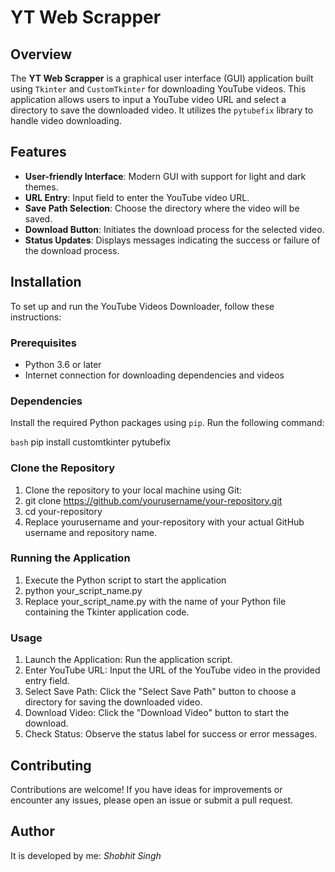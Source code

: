 # YT Web Scrapper

## Overview

The **YT Web Scrapper** is a graphical user interface (GUI) application built using `Tkinter` and `CustomTkinter` for downloading YouTube videos. This application allows users to input a YouTube video URL and select a directory to save the downloaded video. It utilizes the `pytubefix` library to handle video downloading.

## Features

- **User-friendly Interface**: Modern GUI with support for light and dark themes.
- **URL Entry**: Input field to enter the YouTube video URL.
- **Save Path Selection**: Choose the directory where the video will be saved.
- **Download Button**: Initiates the download process for the selected video.
- **Status Updates**: Displays messages indicating the success or failure of the download process.

## Installation

To set up and run the YouTube Videos Downloader, follow these instructions:

### Prerequisites

- Python 3.6 or later
- Internet connection for downloading dependencies and videos

### Dependencies

Install the required Python packages using `pip`. Run the following command:

```bash```
pip install customtkinter pytubefix

### Clone the Repository

1. Clone the repository to your local machine using Git:
2. git clone https://github.com/yourusername/your-repository.git
3. cd your-repository
4. Replace yourusername and your-repository with your actual GitHub username and repository name.

### Running the Application
1. Execute the Python script to start the application
2. python your_script_name.py
3. Replace your_script_name.py with the name of your Python file containing the Tkinter application code.

### Usage
1. Launch the Application: Run the application script.
2. Enter YouTube URL: Input the URL of the YouTube video in the provided entry field.
3. Select Save Path: Click the "Select Save Path" button to choose a directory for saving the downloaded video.
4. Download Video: Click the "Download Video" button to start the download.
5. Check Status: Observe the status label for success or error messages.

## Contributing
Contributions are welcome! If you have ideas for improvements or encounter any issues, please open an issue or submit a pull request.

## Author
It is developed by me: *Shobhit Singh*
